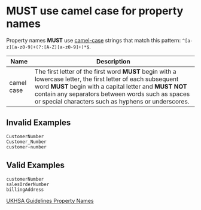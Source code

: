 # **MUST** use camel case for property names

Property names **MUST** use [camel-case][1] strings that match this pattern: `^[a-z][a-z0-9]+(?:[A-Z][a-z0-9]+)*$`.

| Name | Description |
| - | - |
| camel case | The first letter of the first word **MUST** begin with a lowercase letter, the first letter of each subsequent word **MUST** begin with a capital letter and **MUST NOT** contain any separators between words such as spaces or special characters such as hyphens or underscores. |

## Invalid Examples

```text
CustomerNumber
Customer_Number
customer-number
```

## Valid Examples

```text
customerNumber
salesOrderNumber
billingAddress
```

[UKHSA Guidelines Property Names][2]

[1]: https://en.wikipedia.org/wiki/Camel_case
[2]: ../../api-guidelines/naming-conventions.md/#property-names
